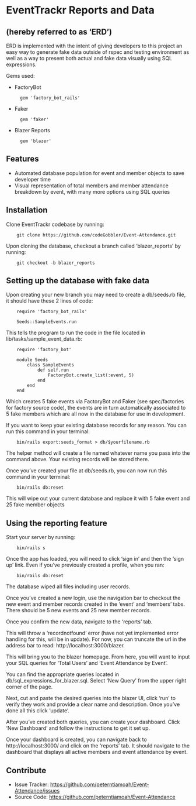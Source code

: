 EventTrackr Reports and Data
============================
(hereby referred to as ‘ERD’)
-----------------------------

ERD is implemented with the intent of giving developers to this project an easy way to generate fake data outside of rspec and testing environment as well as a way to present both actual and fake data visually using SQL expressions.

Gems used:

- FactoryBot

		gem 'factory_bot_rails'

- Faker

		gem 'faker'

- Blazer Reports

		gem 'blazer'

Features
--------

- Automated database population for event and member objects to save developer time
- Visual representation of total members and member attendance breakdown by event, with many more options using SQL queries

Installation
------------

Clone EventTrackr codebase by running:

		git clone https://github.com/codeGobbler/Event-Attendance.git

Upon cloning the database, checkout a branch called ‘blazer_reports’ by running:

		git checkout -b blazer_reports

Setting up the database with fake data
--------------------------------------

Upon creating your new branch you may need to create a db/seeds.rb file, it should have these 2 lines of code:

		require 'factory_bot_rails'

		Seeds::SampleEvents.run

This tells the program to run the code in the file located in lib/tasks/sample_event_data.rb:

		require 'factory_bot'

		module Seeds
			class SampleEvents
				def self.run
					FactoryBot.create_list(:event, 5)
				end
			end
		end

Which creates 5 fake events via FactoryBot and Faker (see spec/factories for factory source code), the events are in turn automatically associated to 5 fake members which are all now in the database for use in development.


If you want to keep your existing database records for any reason. You can run this command in your terminal:

		bin/rails export:seeds_format > db/$yourfilename.rb

The helper method will create a file named whatever name you pass into the command above. Your existing records will be stored there.


Once you’ve created your file at db/seeds.rb, you can now run this command in your terminal:

		bin/rails db:reset

This will wipe out your current database and replace it with 5 fake event and 25 fake member objects

Using the reporting feature
---------------------------

Start your server by running:

		bin/rails s

Once the app has loaded, you will need to click ‘sign in’ and then the ‘sign up’ link. Even if you’ve previously created a profile, when you ran:

		bin/rails db:reset

The database wiped all files including user records.

Once you’ve created a new login, use the navigation bar to checkout the new event and member records created in the ‘event’ and ‘members’ tabs. There should be 5 new events and 25 new member records.

Once you confirm the new data, navigate to the ‘reports’ tab.

This will throw a ‘recordnotfound’ error (have not yet implemented error handling for this, will be in update). For now, you can truncate the url in the address bar to read: http://localhost:3000/blazer.

This will bring you to the blazer homepage. From here, you will want to input your SQL queries for ‘Total Users’ and ‘Event Attendance by Event’. 

You can find the appropriate queries located in db/sql_expressions_for_blazer.sql. Select ‘New Query’ from the upper right corner of the page. 

Next, cut and paste the desired queries into the blazer UI, click ‘run’ to verify they work and provide a clear name and description. Once you’ve done all this click ‘update’.

After you’ve created both queries, you can create your dashboard. Click ‘New Dashboard’ and follow the instructions to get it set up.

Once your dashboard is created, you can navigate back to http://localhost:3000/ and click on the ‘reports’ tab. It should navigate to the dashboard that displays all active members and event attendance by event.


Contribute
----------

- Issue Tracker: https://github.com/peterntiamoah/Event-Attendance/issues
- Source Code: https://github.com/peterntiamoah/Event-Attendance
